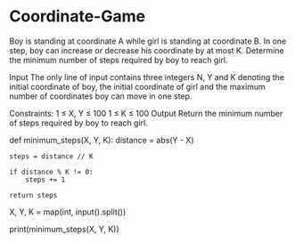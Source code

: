 # Coordinate-Game

Boy is standing at coordinate A while girl is standing at coordinate B. In one step, boy can increase or decrease his coordinate by at most  K. Determine the minimum number of steps required by boy to reach girl.

Input
The only line of input contains three integers N, Y and K denoting the initial coordinate of boy, the initial coordinate of girl and the maximum number of coordinates boy can move in one step.

Constraints:
1 ≤ X, Y ≤ 100
1 ≤ K ≤ 100
Output
Return the minimum number of steps required by boy to reach girl.

def minimum_steps(X, Y, K):
    distance = abs(Y - X)
    
    steps = distance // K
    
    if distance % K != 0:
        steps += 1
    
    return steps

X, Y, K = map(int, input().split())

print(minimum_steps(X, Y, K))
